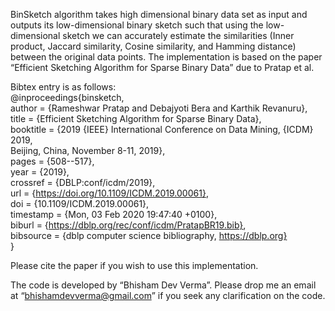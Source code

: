 BinSketch algorithm takes high dimensional binary data set as input and outputs its low-dimensional binary sketch such that using the low-dimensional sketch we can accurately estimate the similarities (Inner product, Jaccard similarity, Cosine similarity, and Hamming distance) between the original data points.  The implementation is based on the paper “Efficient Sketching Algorithm for Sparse Binary Data” due to Pratap et al. 

Bibtex entry is as follows:   
@inproceedings{binsketch,  
  author    = {Rameshwar Pratap and Debajyoti Bera and Karthik Revanuru},   
  title     = {Efficient Sketching Algorithm for Sparse Binary Data},  
  booktitle = {2019 {IEEE} International Conference on Data Mining, {ICDM} 2019,  
               Beijing, China, November 8-11, 2019},  
  pages     = {508--517},  
  year      = {2019},  
  crossref  = {DBLP:conf/icdm/2019},  
  url       = {https://doi.org/10.1109/ICDM.2019.00061},  
  doi       = {10.1109/ICDM.2019.00061},  
  timestamp = {Mon, 03 Feb 2020 19:47:40 +0100},  
  biburl    = {https://dblp.org/rec/conf/icdm/PratapBR19.bib},  
  bibsource = {dblp computer science bibliography, https://dblp.org}  
}



Please cite the paper if you wish to use this implementation. 

The code is developed by “Bhisham Dev Verma”. Please drop me an email at “bhishamdevverma@gmail.com”  if you seek any clarification on the code. 
